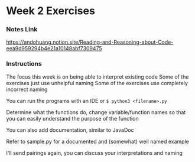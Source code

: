 # Week 2 Exercises

### Notes Link
https://andohuang.notion.site/Reading-and-Reasoning-about-Code-eea9d959294b4e21a10148abf7309475

### Instructions
The focus this week is on being able to interpret existing code
Some of the exercises just use unhelpful naming
Some of the exercises use completely incorrect naming

You can run the programs with an IDE or `$ python3 <filename>.py`

Determine what the functions do, change variable/function names
so that you can easily understand the purpose of the function

You can also add documentation, similar to JavaDoc

Refer to sample.py for a documented and (somewhat) well named example

I'll send pairings again, you can discuss your interpretations and naming

